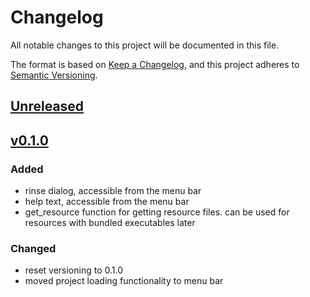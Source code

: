 # Changelog
All notable changes to this project will be documented in this file.

The format is based on [Keep a Changelog](https://keepachangelog.com/en/1.0.0/),
and this project adheres to [Semantic Versioning](https://semver.org/spec/v2.0.0.html).

## [Unreleased]

## [v0.1.0]
### Added
 - rinse dialog, accessible from the menu bar
 - help text, accessible from the menu bar
 - get_resource function for getting resource files. can be used for resources with bundled executables later 
### Changed 
 - reset versioning to 0.1.0
 - moved project loading functionality to menu bar

[Unreleased]: https://github.com/teauxfu/pct-scalewiz
[v0.1.0]: https://github.com/teauxfu/pct-scalewiz/releases/tag/v0.1.0